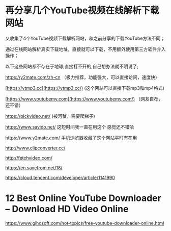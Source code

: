 # 再分享几个YouTube视频在线解析下载网站



又收集了4个YouTube视频下载解析网站，和之前分享的下载YouTube方法不同；

通过在线网站解析真实下载地址，直接就可以下载，不用额外使用第三方软件介入操作；

以下这些网站都不存在于地球,直接打不开的,自己想办法就不明说了;

https://y2mate.com/zh-cn （极力推荐，功能强大，可以直接访问，速度快）

[https://ytmp3.cc](https://ytmp3.cc/) (这个网站可以直接下载mp3和mp4格式)

[https://www.youtubemy.com](https://www.youtubemy.com/) （网友自荐，还不错）

https://pickvideo.net/ (被河蟹，需要爬梯子)

https://www.savido.net/ 这短时间我一直在用这个 感觉还不错哈

https://www.y2mate.com/ 手机浏览器收藏了这个网站平时有在用

http://www.clipconverter.cc/

http://fetchvideo.com/

https://en.savefrom.net/18/

https://cloud.tencent.com/developer/article/1141990

# 12 Best Online YouTube Downloader – Download HD Video Online

https://www.gihosoft.com/hot-topics/free-youtube-downloader-online.html